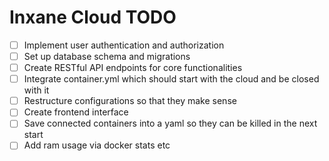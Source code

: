 # Inxane Cloud TODO

- [ ] Implement user authentication and authorization
- [ ] Set up database schema and migrations
- [ ] Create RESTful API endpoints for core functionalities
- [ ] Integrate container.yml which should start with the cloud and be closed with it
- [ ] Restructure configurations so that they make sense
- [ ] Create frontend interface
- [ ] Save connected containers into a yaml so they can be killed in the next start
- [ ] Add ram usage via docker stats etc